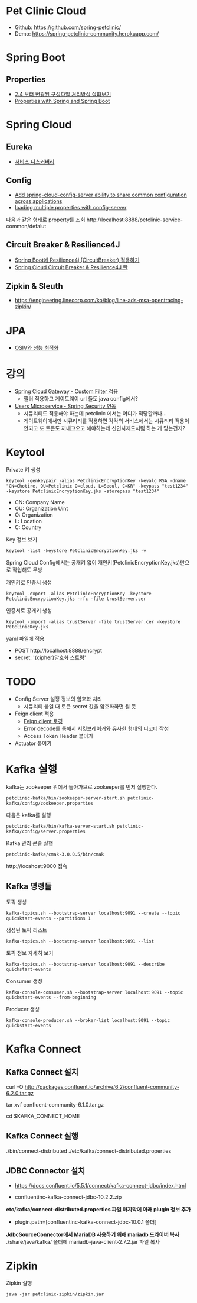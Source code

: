 # Pet Clinic Cloud
* Github: https://github.com/spring-petclinic/
* Demo: https://spring-petclinic-community.herokuapp.com/

# Spring Boot
## Properties
* [2.4 부터 변경된 구성파일 처리방식 살펴보기](http://honeymon.io/tech/2021/01/16/spring-boot-config-data-migration.html)
* [Properties with Spring and Spring Boot](https://www.baeldung.com/properties-with-spring)

# Spring Cloud
## Eureka
* [서비스 디스커버리](https://xzio.tistory.com/1439)

## Config
* [Add spring-cloud-config-server ability to share common configuration across applications](https://github.com/spring-cloud/spring-cloud-config/issues/32)
* [loading multiple properties with config-server](https://stackoverflow.com/questions/35555232/loading-multiple-properties-with-config-server)

다음과 같은 형태로 property를 조회
http://localhost:8888/petclinic-service-common/defalut

## Circuit Breaker & Resilience4J
* [Spring Boot에 Resilience4j (CircuitBreaker) 적용하기](https://leejongchan.tistory.com/100)
* [Spring Cloud Circuit Breaker & Resilience4J 란](https://happycloud-lee.tistory.com/219)

## Zipkin & Sleuth
* https://engineering.linecorp.com/ko/blog/line-ads-msa-opentracing-zipkin/

# JPA
* [OSIV와 성능 최적화](https://catsbi.oopy.io/eedf92ff-8834-458d-86e4-0ed2e01b5971)

# 강의
* [Spring Cloud Gateway - Custom Filter 적용](https://www.inflearn.com/course/%EC%8A%A4%ED%94%84%EB%A7%81-%ED%81%B4%EB%9D%BC%EC%9A%B0%EB%93%9C-%EB%A7%88%EC%9D%B4%ED%81%AC%EB%A1%9C%EC%84%9C%EB%B9%84%EC%8A%A4/lecture/68419?tab=curriculum&speed=1.5)
  * 필터 적용하고 게이트웨이 url 들도 java config에서?
* [Users Microservice - Spring Security 연동](https://www.inflearn.com/course/%EC%8A%A4%ED%94%84%EB%A7%81-%ED%81%B4%EB%9D%BC%EC%9A%B0%EB%93%9C-%EB%A7%88%EC%9D%B4%ED%81%AC%EB%A1%9C%EC%84%9C%EB%B9%84%EC%8A%A4/lecture/68513?tab=curriculum&speed=1.5)
  * 시큐리티도 적용해야 하는데 petclinic 에서는 어디가 적당할까나...
  * 게이트웨이에서만 시큐리티를 적용하면 각각의 서비스에서는 시큐리티 적용이 안되고 또 토큰도 꺼내고오고 해야하는데 신인사제도처럼 하는 게 맞는건지?

# Keytool
Private 키 생성
```shell
keytool -genkeypair -alias PetclinicEncryptionKey -keyalg RSA -dname "CN=Chotire, OU=Petclinic O=cloud, L=Seoul, C=KR" -keypass "test1234" -keystore PetclinicEncryptionKey.jks -storepass "test1234"
```
- CN: Company Name
- OU: Organization Uint
- O: Organization
- L: Location
- C: Country

Key 정보 보기
```shell
keytool -list -keystore PetclinicEncryptionKey.jks -v
```

Spring Cloud Config에서는 공개키 없이 개인키(PetclinicEncryptionKey.jks)만으로 작업해도 무방

개인키로 인증서 생성
```shell
keytool -export -alias PetclinicEncryptionKey -keystore PetclinicEncryptionKey.jks -rfc -file trustServer.cer
```

인증서로 공개키 생성
```shell
keytool -import -alias trustServer -file trustServer.cer -keystore PetclinicKey.jks
```

yaml 파일에 적용
  * POST http://localhost:8888/encrypt
  * secret: '{cipher}암호화 스트링'

# TODO
* Config Server 설정 정보의 암호화 처리
  * 시큐리티 붙일 때 토큰 secret 값을 암호화하면 될 듯
* Feign client 적용
  * [Feign client 로깅](https://www.inflearn.com/course/%EC%8A%A4%ED%94%84%EB%A7%81-%ED%81%B4%EB%9D%BC%EC%9A%B0%EB%93%9C-%EB%A7%88%EC%9D%B4%ED%81%AC%EB%A1%9C%EC%84%9C%EB%B9%84%EC%8A%A4/lecture/69927?tab=note&speed=1.5)
  * Error decode를 통해서 서킷브레이커와 유사한 형태의 디코더 작성
  * Access Token Header 붙이기
* Actuator 붙이기

# Kafka 실행
kafka는 zookeeper 위에서 돌아가므로 zookeeper를 먼저 실행한다.
```shell
petclinic-kafka/bin/zookeeper-server-start.sh petclinic-kafka/config/zookeeper.properties
```
다음은 kafka를 실행
```shell
petclinic-kafka/bin/kafka-server-start.sh petclinic-kafka/config/server.properties 
```
Kafka 관리 콘솔 실행
```shell
petclinic-kafka/cmak-3.0.0.5/bin/cmak
```
http://locahost:9000 접속

## Kafka 명령들
토픽 생성
```shell
kafka-topics.sh --bootstrap-server localhost:9091 --create --topic quicsktart-events --partitions 1
```

생성된 토픽 리스트
```shell
kafka-topics.sh --bootstrap-server localhost:9091 --list
```

토픽 정보 자세히 보기
```shell
kafka-topics.sh --bootstrap-server localhost:9091 --describe quickstart-events
```

Consumer 생성
```shell
kafka-console-consumer.sh --bootstrap-server localhost:9091 --topic quickstart-events --from-beginning
```

Producer 생성
```shell
kafka-console-producer.sh --broker-list localhost:9091 --topic quickstart-events
```

# Kafka Connect
## Kafka Connect 설치
curl -O http://packages.confluent.io/archive/6.2/confluent-community-6.2.0.tar.gz

tar xvf confluent-community-6.1.0.tar.gz

cd  $KAFKA_CONNECT_HOME

## Kafka Connect 실행
./bin/connect-distributed ./etc/kafka/connect-distributed.properties

## JDBC Connector 설치
- https://docs.confluent.io/5.5.1/connect/kafka-connect-jdbc/index.html

- confluentinc-kafka-connect-jdbc-10.2.2.zip

**etc/kafka/connect-distributed.properties 파일 마지막에 아래 plugin 정보 추가**
- plugin.path=[confluentinc-kafka-connect-jdbc-10.0.1 폴더]

**JdbcSourceConnector에서 MariaDB 사용하기 위해 mariadb 드라이버 복사**
./share/java/kafka/ 폴더에 mariadb-java-client-2.7.2.jar  파일 복사

# Zipkin
Zipkin 실행
```shell
java -jar petclinic-zipkin/zipkin.jar
```